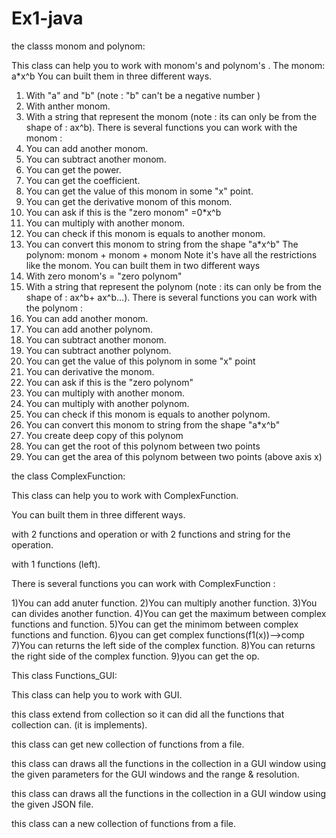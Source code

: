 # Ex1-java
the classs monom and polynom:

This class can help you to work with monom's and polynom's .
The monom: a*x^b
You can built them in three different ways.
1) With "a" and "b" (note : "b" can't be a negative number )
2) With anther monom.
3) With a string that represent the monom (note : its can only be from the
shape of : ax^b).
There is several functions you can work with the monom :
1) You can add another monom.
2) You can subtract another monom.
3) You can get the power.
4) You can get the coefficient.
5) You can get the value of this monom in some "x" point.
6) You can get the derivative monom of this monom.
7) You can ask if this is the "zero monom" =0*x^b
8) You can multiply with another monom.
9) You can check if this monom is equals to another monom.
10) You can convert this monom to string from the shape "a*x^b"
The polynom: monom + monom + monom
Note it's have all the restrictions like the monom.
You can built them in two different ways
1) With zero monom's = "zero polynom"
2) With a string that represent the polynom (note : its can only be from the shape of : ax^b+ ax^b…).
There is several functions you can work with the polynom :
1) You can add another monom.
2) You can add another polynom.
3) You can subtract another monom.
4) You can subtract another polynom.
5) You can get the value of this polynom in some "x" point
6) You can derivative the monom.
7) You can ask if this is the "zero polynom"
8) You can multiply with another monom.
9) You can multiply with another polynom.
10) You can check if this monom is equals to another polynom.
11) You can convert this monom to string from the shape "a*x^b"
12) You create deep copy of this polynom
13) You can get the root of this polynom between two points
14) You can get the area of this polynom between two points (above axis x)

the class ComplexFunction:

This class can help you to work with ComplexFunction.

You can built them in three different ways.

with 2 functions and operation or with 2 functions and string for the operation.

with 1 functions (left).

There is several functions you can work with ComplexFunction :

1)You can add anuter function.
2)You can multiply another function.
3)You can divides another function.
4)You can get the maximum between complex functions and function.
5)You can get the minimom between complex functions and function.
6)you can get complex functions(f1(x))-->comp
7)You can returns the left side of the complex function.
8)You can returns the right side of the complex function.
9)you can get the op.

This class Functions_GUI:

This class can help you to work with GUI.

this class extend from collection so it can did all the functions that collection can. (it is implements).

this class can get new collection of functions from a file.

this class can draws all the functions in the collection in a GUI window using the
given parameters for the GUI windows and the range & resolution.
  
this class can draws all the functions in the collection in a GUI window using the given JSON file.
  
this class can a new collection of functions from a file.
